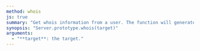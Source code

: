 ```yaml
---
method: whois
js: true
summary: "Get whois information from a user. The function will generate [onWhois](@baseurl@/api/event/onWhois.html) event."
synopsis: "Server.prototype.whois(target)"
arguments:
  - "**target**: the target."
---
```

